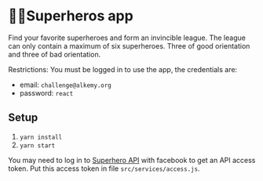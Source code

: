 # 🦸‍♂️Superheros app
Find your favorite superheroes and form an invincible league. The league can only contain a maximum of six superheroes. Three of good orientation and three of bad orientation.

Restrictions:
You must be logged in to use the app, the credentials are:
- email: `challenge@alkemy.org`
- password: `react`

## Setup
1. `yarn install`
2. `yarn start`

You may need to log in to [Superhero API](https://superheroapi.com/) with facebook to get an API access token. Put this access token in file `src/services/access.js`.